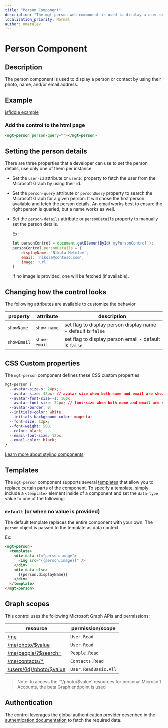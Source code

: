 ```yaml
---
title: "Person Component"
description: "The mgt-person web component is used to display a user or contact using their photos or initials."
localization_priority: Normal
author: nmetulev
---
```


# Person Component

## Description
The person component is used to display a person or contact by using their photo, name, and/or email address. 

## Example

[jsfiddle example](https://jsfiddle.net/metulev/0jkzfr42/)

### Add the control to the html page
```html
<mgt-person person-query=""></mgt-person>
```

## Setting the person details

There are three properties that a developer can use to set the person details, use only one of them per instance:

* Set the `user-id` attribute or `userId` property to fetch the user from the Microsoft Graph by using their id.  

* Set the `person-query` attribute or `personQuery` property to search the Microsoft Graph for a given person. It will chose the first person available and fetch the person details. An email works best to ensure the right person is queried, but a name works as well.

* Set the `person-details` attribute or `personDetails` property to manually set the person details.

    Ex: 

    ```js
    let personControl = document.getElementById('myPersonControl');
    personControl.personDetails = {
        displayName: 'Nikola Metulev',
        email: 'nikola@contoso.com',
        image: 'url'
    }
    ```

  If no image is provided, one will be fetched (if available).

## Changing how the control looks

The following attributes are available to customize the behavior

| property  | attribute  | description |
| --- | --- | --- |
| `showName` | `show-name` | set flag to display person display name - default is `false` |
| `showEmail` | `show-email` | set flag to display person email - default is `false` |

## CSS Custom properties

The `mgt-person` component defines these CSS custom properties

```css
mgt-person {
  --avatar-size-s: 24px;
  --avatar-size: 48px; // avatar size when both name and email are shown
  --avatar-font-size--s: 16px;
  --avatar-font-size: 32px; // font-size when both name and email are shown
  --avatar-border: 0;
  --initials-color: white;
  --initials-background-color: magenta;
  --font-size: 12px;
  --font-weight: 500;
  --color: black;
  --email-font-size: 12px;
  --email-color: black;
}
```

[Learn more about styling components](../style.md) 

## Templates

The `mgt-person` component supports several [templates](../templates.md) that allow you to replace certain parts of the component. To specify a template, simply include a `<template>` element inside of a component and set the `data-type` value to one of the following:


### `default` (or when no value is provided)

The default template replaces the entire component with your own. The `person` object is passed to the template as data context

Ex:

```html
<mgt-person>
  <template>
    <div data-if="person.image">
      <img src="{{person.image}}" />
    </div>
    <div data-else>
      {{person.displayName}}
    </div>
  </template>
</mgt-person>
```

## Graph scopes

This control uses the following Microsoft Graph APIs and permissions:

| resource | permission/scope |
| - | - |
| [/me](https://docs.microsoft.com/en-us/graph/api/user-get?view=graph-rest-1.0) | `User.Read` |
| [/me/photo/$value](https://docs.microsoft.com/en-us/graph/api/profilephoto-get?view=graph-rest-beta) | `User.Read` |
| [/me/people/?$search=](https://docs.microsoft.com/en-us/graph/api/user-list-people?view=graph-rest-1.0) | `People.Read` |
| [/me/contacts/*](https://docs.microsoft.com/en-us/graph/api/user-list-contacts?view=graph-rest-1.0&tabs=cs) | `Contacts.Read` |
| [/users/{id}/photo/$value](https://docs.microsoft.com/en-us/graph/api/user-list-people?view=graph-rest-1.0) | `User.ReadBasic.All` |

> Note: to access the `*/photo/$value' resources for personal Microsoft Accounts, the beta Graph endpoint is used

## Authentication

The control leverages the global authentication provider described in the [authentication documentation](./../providers.md) to fetch the required data.